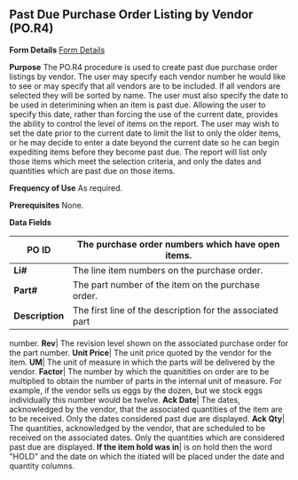 ## Past Due Purchase Order Listing by Vendor (PO.R4)
<PageHeader />

**Form Details**
[Form Details](../PO-R4-1/README.md)

**Purpose**
The PO.R4 procedure is used to create past due purchase order listings by
vendor. The user may specify each vendor number he would like to see or may
specify that all vendors are to be included. If all vendors are selected they
will be sorted by name. The user must also specify the date to be used in
deterimining when an item is past due. Allowing the user to specify this date,
rather than forcing the use of the current date, provides the ability to
control the level of items on the report. The user may wish to set the date
prior to the current date to limit the list to only the older items, or he may
decide to enter a date beyond the current date so he can begin expediting
items before they become past due. The report will list only those items which
meet the selection criteria, and only the dates and quantities which are past
due on those items.

**Frequency of Use**
As required.

**Prerequisites**
None.

**Data Fields**

| **PO ID**       | The purchase order numbers which have open items.         |
| --------------- | --------------------------------------------------------- |
| **Li#**         | The line item numbers on the purchase order.              |
| **Part#**       | The part number of the item on the purchase order.        |
| **Description** | The first line of the description for the associated part |
number.
**Rev**|  The revision level shown on the associated purchase order for the
part number.
**Unit Price**|  The unit price quoted by the vendor for the item.
**UM**|  The unit of measure in which the parts will be delivered by the
vendor.
**Factor**|  The number by which the quanitities on order are to be multiplied
to obtain the number of parts in the internal unit of measure. For example, if
the vendor sells us eggs by the dozen, but we stock eggs individually this
number would be twelve.
**Ack Date**|  The dates, acknowledged by the vendor, that the associated
quantities of the item are to be received. Only the dates considered past due
are displayed.
**Ack Qty**|  The quantities, acknowledged by the vendor, that are scheduled
to be received on the associated dates. Only the quantities which are
considered past due are displayed.
**If the item hold was in**|  is on hold then the word "HOLD" and the date on
which the itiated will be placed under the date and quantity columns.

<badge text= "Version 8.10.57 " vertical="middle" />

<PageFooter />
